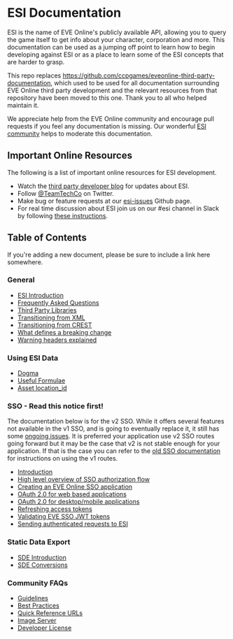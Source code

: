 # ESI Documentation
ESI is the name of EVE Online's publicly available API, allowing you to query the game itself to get info about your character, corporation and more. This documentation can be used as a jumping off point to learn how to begin developing against ESI or as a place to learn some of the ESI concepts that are harder to grasp.

This repo replaces https://github.com/ccpgames/eveonline-third-party-documentation, which used to be used for all documentation surrounding EVE Online third party development and the relevant resources from that repository have been moved to this one. Thank you to all who helped maintain it.

We appreciate help from the EVE Online community and encourage pull requests if you feel any documentation is missing. Our wonderful [ESI community](https://github.com/esi/esi-issues/blob/master/contributors.md#esi-community-members) helps to moderate this documentation.

## Important Online Resources
The following is a list of important online resources for ESI development.

* Watch the [third party developer blog](https://developers.eveonline.com/blog) for updates about ESI.
* Follow [@TeamTechCo](https://twitter.com/TeamTechCo) on Twitter.
* Make bug or feature requests at our [esi-issues](https://github.com/esi/esi-issues) Github page.
* For real time discussion about ESI join us on our #esi channel in Slack by following [these instructions](https://www.fuzzwork.co.uk/tweetfleet-slack-invites/).

## Table of Contents
If you're adding a new document, please be sure to include a link here somewhere.

### General

- [ESI Introduction](docs/esi_introduction.md)
- [Frequently Asked Questions](docs/FAQ.md)
- [Third Party Libraries](docs/third_party_libraries.md)
- [Transitioning from XML](docs/XML_to_ESI.md)
- [Transitioning from CREST](docs/CREST_to_ESI.md)
- [What defines a breaking change](docs/breaking_changes.md)
- [Warning headers explained](docs/warning_header.md)

### Using ESI Data

- [Dogma](docs/dogma.md)
- [Useful Formulae](docs/useful_formulae.md)
- [Asset location_id](docs/asset_location_id.md)

### SSO - Read this notice first!
The documentation below is for the v2 SSO. While it offers several features not available in the v1 SSO, and is going to eventually replace it, it still has some [ongoing issues](https://github.com/ccpgames/sso-issues/issues). It is preferred your application use v2 SSO routes going forward but it may be the case that v2 is not stable enough for your application. If that is the case you can refer to the [old SSO documentation](https://github.com/ccpgames/eveonline-third-party-documentation/blob/master/docs/sso/index.md) for instructions on using the v1 routes.

- [Introduction](docs/sso/README.md)
- [High level overview of SSO authorization flow](docs/sso/sso_authorization_flow.md)
- [Creating an EVE Online SSO application](docs/sso/creating_sso_application.md)
- [OAuth 2.0 for web based applications](docs/sso/web_based_sso_flow.md)
- [OAuth 2.0 for desktop/mobile applications](docs/sso/native_sso_flow.md)
- [Refreshing access tokens](docs/sso/refreshing_access_tokens.md)
- [Validating EVE SSO JWT tokens](docs/sso/validating_eve_jwt.md)
- [Sending authenticated requests to ESI](docs/sso/sending_esi_auth_request.md)

### Static Data Export

- [SDE Introduction](docs/sde_introduction.md)
- [SDE Conversions](docs/sde_conversions.md)

### Community FAQs

- [Guidelines](docs/guidelines.md)
- [Best Practices](docs/best_practices.md)
- [Quick Reference URLs](docs/quick_reference.md)
- [Image Server](docs/image_server.md)
- [Developer License](docs/developer_license.md)
